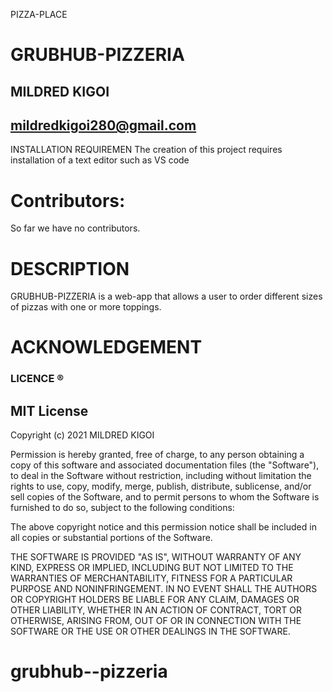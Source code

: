  PIZZA-PLACE
# GRUBHUB-PIZZERIA



## MILDRED KIGOI
## mildredkigoi280@gmail.com



INSTALLATION REQUIREMEN
The creation of this project requires installation of a text editor such as VS code
# Contributors: 
So far we have no contributors.


# DESCRIPTION
GRUBHUB-PIZZERIA is a web-app that allows a user to order different sizes of pizzas with one or more toppings. 



# ACKNOWLEDGEMENT

###  LICENCE ®️ 
## MIT License

Copyright (c) 2021 MILDRED KIGOI

Permission is hereby granted, free of charge, to any person obtaining a copy
of this software and associated documentation files (the "Software"), to deal
in the Software without restriction, including without limitation the rights
to use, copy, modify, merge, publish, distribute, sublicense, and/or sell
copies of the Software, and to permit persons to whom the Software is
furnished to do so, subject to the following conditions:

The above copyright notice and this permission notice shall be included in all
copies or substantial portions of the Software.

THE SOFTWARE IS PROVIDED "AS IS", WITHOUT WARRANTY OF ANY KIND, EXPRESS OR
IMPLIED, INCLUDING BUT NOT LIMITED TO THE WARRANTIES OF MERCHANTABILITY,
FITNESS FOR A PARTICULAR PURPOSE AND NONINFRINGEMENT. IN NO EVENT SHALL THE
AUTHORS OR COPYRIGHT HOLDERS BE LIABLE FOR ANY CLAIM, DAMAGES OR OTHER
LIABILITY, WHETHER IN AN ACTION OF CONTRACT, TORT OR OTHERWISE, ARISING FROM,
OUT OF OR IN CONNECTION WITH THE SOFTWARE OR THE USE OR OTHER DEALINGS IN THE
SOFTWARE.

# grubhub--pizzeria
